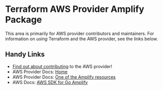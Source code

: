 # Terraform AWS Provider Amplify Package
<!-- markdownlint-disable MD026 -->
This area is primarily for AWS provider contributors and maintainers. For information on _using_ Terraform and the AWS provider, see the links below.


## Handy Links
* [Find out about contributing](../../../docs/contributing) to the AWS provider!
* AWS Provider Docs: [Home](https://registry.terraform.io/providers/hashicorp/aws/latest/docs)
* AWS Provider Docs: [One of the Amplify resources](https://registry.terraform.io/providers/hashicorp/aws/latest/docs/resources/amplify_app)
* AWS Docs: [AWS SDK for Go Amplify](https://docs.aws.amazon.com/sdk-for-go/api/service/amplify/)
